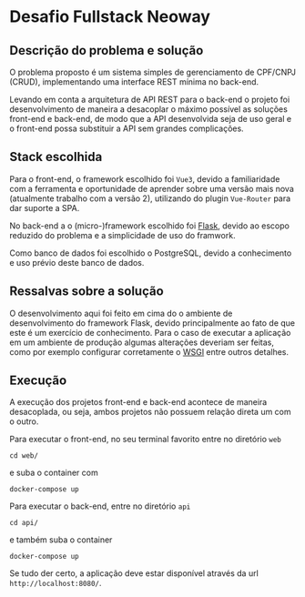 # Desafio Fullstack Neoway

## Descrição do problema e solução
O problema proposto é um sistema simples de gerenciamento de CPF/CNPJ (CRUD), implementando uma interface REST mínima no back-end.

Levando em conta a arquitetura de API REST para o back-end o projeto foi desenvolvimento de maneira a desacoplar o máximo possível as soluções front-end e back-end, de modo que a API desenvolvida seja de uso geral e o front-end possa substituir a API sem grandes complicações.

## Stack escolhida
Para o front-end, o framework escolhido foi `Vue3`, devido a familiaridade com a ferramenta e oportunidade de aprender sobre uma versão mais nova (atualmente trabalho com a versão 2), utilizando do plugin `Vue-Router` para dar suporte a SPA.

No back-end a o (micro-)framework escolhido foi [Flask](https://flask.palletsprojects.com/en/2.1.x/), devido ao escopo reduzido do problema e a simplicidade de uso do framwork.

Como banco de dados foi escolhido o PostgreSQL, devido a conhecimento e uso prévio deste banco de dados.

## Ressalvas sobre a solução
O desenvolvimento aqui foi feito em cima do o ambiente de desenvolvimento do framework Flask, devido principalmente ao fato de que este é um exercício de conhecimento. Para o caso de executar a aplicação em um ambiente de produção algumas alterações deveriam ser feitas, como por exemplo configurar corretamente o [WSGI](https://pt.wikipedia.org/wiki/Web_Server_Gateway_Interface) entre outros detalhes.

## Execução
A execução dos projetos front-end e back-end acontece de maneira desacoplada, ou seja, ambos projetos não possuem relação direta um com o outro.

Para executar o front-end, no seu terminal favorito entre no diretório `web`
```
cd web/
```
e suba o container com
```
docker-compose up
```

Para executar o back-end, entre no diretório `api`
```
cd api/
```
e também suba o container
```
docker-compose up
```

Se tudo der certo, a aplicação deve estar disponível através da url `http://localhost:8080/`.